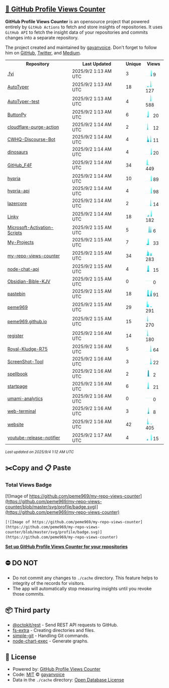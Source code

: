 ## [🚀 GitHub Profile Views Counter](https://github.com/gayanvoice/github-profile-views-counter)
**GitHub Profile Views Counter** is an opensource project that powered entirely by  `GitHub Actions` to fetch and store insights of repositories.
It uses `GitHub API` to fetch the insight data of your repositories and commits changes into a separate repository.

The project created and maintained by [gayanvoice](https://github.com/gayanvoice). Don't forget to follow him on [GitHub](https://github.com/gayanvoice), [Twitter](https://twitter.com/gayanvoice), and [Medium](https://gayanvoice.medium.com/).

<table>
	<tr>
		<th>
			Repository
		</th>
		<th>
			Last Updated
		</th>
		<th>
			Unique
		</th>
		<th>
			Views
		</th>
	</tr>
	<tr>
		<td>
			<a href="https://github.com/peme969/my-repo-views-counter/tree/master/readme/987488312/year.md">
				.fyi
			</a>
		</td>
		<td>
			2025/9/2 1:13 AM UTC
		</td>
		<td>
			3
		</td>
		<td>
			<img alt="Response time graph" src="https://github.com/peme969/my-repo-views-counter/raw/master/graph/987488312/small/year.png" height="20"> 9
		</td>
	</tr>
	<tr>
		<td>
			<a href="https://github.com/peme969/my-repo-views-counter/tree/master/readme/741091865/year.md">
				AutoTyper
			</a>
		</td>
		<td>
			2025/9/2 1:13 AM UTC
		</td>
		<td>
			18
		</td>
		<td>
			<img alt="Response time graph" src="https://github.com/peme969/my-repo-views-counter/raw/master/graph/741091865/small/year.png" height="20"> 127
		</td>
	</tr>
	<tr>
		<td>
			<a href="https://github.com/peme969/my-repo-views-counter/tree/master/readme/1020962868/year.md">
				AutoTyper-test
			</a>
		</td>
		<td>
			2025/9/2 1:13 AM UTC
		</td>
		<td>
			4
		</td>
		<td>
			<img alt="Response time graph" src="https://github.com/peme969/my-repo-views-counter/raw/master/graph/1020962868/small/year.png" height="20"> 588
		</td>
	</tr>
	<tr>
		<td>
			<a href="https://github.com/peme969/my-repo-views-counter/tree/master/readme/900527878/year.md">
				ButtonPy
			</a>
		</td>
		<td>
			2025/9/2 1:13 AM UTC
		</td>
		<td>
			6
		</td>
		<td>
			<img alt="Response time graph" src="https://github.com/peme969/my-repo-views-counter/raw/master/graph/900527878/small/year.png" height="20"> 20
		</td>
	</tr>
	<tr>
		<td>
			<a href="https://github.com/peme969/my-repo-views-counter/tree/master/readme/916395095/year.md">
				cloudflare-purge-action
			</a>
		</td>
		<td>
			2025/9/2 1:14 AM UTC
		</td>
		<td>
			2
		</td>
		<td>
			<img alt="Response time graph" src="https://github.com/peme969/my-repo-views-counter/raw/master/graph/916395095/small/year.png" height="20"> 12
		</td>
	</tr>
	<tr>
		<td>
			<a href="https://github.com/peme969/my-repo-views-counter/tree/master/readme/851934432/year.md">
				CWHQ-Discourse-Bot
			</a>
		</td>
		<td>
			2025/9/2 1:14 AM UTC
		</td>
		<td>
			4
		</td>
		<td>
			<img alt="Response time graph" src="https://github.com/peme969/my-repo-views-counter/raw/master/graph/851934432/small/year.png" height="20"> 11
		</td>
	</tr>
	<tr>
		<td>
			<a href="https://github.com/peme969/my-repo-views-counter/tree/master/readme/1034694393/year.md">
				dinosaurs
			</a>
		</td>
		<td>
			2025/9/2 1:14 AM UTC
		</td>
		<td>
			4
		</td>
		<td>
			<img alt="Response time graph" src="https://github.com/peme969/my-repo-views-counter/raw/master/graph/1034694393/small/year.png" height="20"> 20
		</td>
	</tr>
	<tr>
		<td>
			<a href="https://github.com/peme969/my-repo-views-counter/tree/master/readme/901920991/year.md">
				GitHub_F4F
			</a>
		</td>
		<td>
			2025/9/2 1:14 AM UTC
		</td>
		<td>
			34
		</td>
		<td>
			<img alt="Response time graph" src="https://github.com/peme969/my-repo-views-counter/raw/master/graph/901920991/small/year.png" height="20"> 449
		</td>
	</tr>
	<tr>
		<td>
			<a href="https://github.com/peme969/my-repo-views-counter/tree/master/readme/1036678431/year.md">
				hypria
			</a>
		</td>
		<td>
			2025/9/2 1:14 AM UTC
		</td>
		<td>
			10
		</td>
		<td>
			<img alt="Response time graph" src="https://github.com/peme969/my-repo-views-counter/raw/master/graph/1036678431/small/year.png" height="20"> 89
		</td>
	</tr>
	<tr>
		<td>
			<a href="https://github.com/peme969/my-repo-views-counter/tree/master/readme/1037453115/year.md">
				hypria-api
			</a>
		</td>
		<td>
			2025/9/2 1:14 AM UTC
		</td>
		<td>
			4
		</td>
		<td>
			<img alt="Response time graph" src="https://github.com/peme969/my-repo-views-counter/raw/master/graph/1037453115/small/year.png" height="20"> 98
		</td>
	</tr>
	<tr>
		<td>
			<a href="https://github.com/peme969/my-repo-views-counter/tree/master/readme/1015054463/year.md">
				lazercore
			</a>
		</td>
		<td>
			2025/9/2 1:14 AM UTC
		</td>
		<td>
			2
		</td>
		<td>
			<img alt="Response time graph" src="https://github.com/peme969/my-repo-views-counter/raw/master/graph/1015054463/small/year.png" height="20"> 14
		</td>
	</tr>
	<tr>
		<td>
			<a href="https://github.com/peme969/my-repo-views-counter/tree/master/readme/924458552/year.md">
				Linky
			</a>
		</td>
		<td>
			2025/9/2 1:14 AM UTC
		</td>
		<td>
			18
		</td>
		<td>
			<img alt="Response time graph" src="https://github.com/peme969/my-repo-views-counter/raw/master/graph/924458552/small/year.png" height="20"> 182
		</td>
	</tr>
	<tr>
		<td>
			<a href="https://github.com/peme969/my-repo-views-counter/tree/master/readme/965914856/year.md">
				Microsoft-Activation-Scripts
			</a>
		</td>
		<td>
			2025/9/2 1:15 AM UTC
		</td>
		<td>
			5
		</td>
		<td>
			<img alt="Response time graph" src="https://github.com/peme969/my-repo-views-counter/raw/master/graph/965914856/small/year.png" height="20"> 6
		</td>
	</tr>
	<tr>
		<td>
			<a href="https://github.com/peme969/my-repo-views-counter/tree/master/readme/736069483/year.md">
				My-Projects
			</a>
		</td>
		<td>
			2025/9/2 1:15 AM UTC
		</td>
		<td>
			7
		</td>
		<td>
			<img alt="Response time graph" src="https://github.com/peme969/my-repo-views-counter/raw/master/graph/736069483/small/year.png" height="20"> 33
		</td>
	</tr>
	<tr>
		<td>
			<a href="https://github.com/peme969/my-repo-views-counter/tree/master/readme/908384355/year.md">
				my-repo-views-counter
			</a>
		</td>
		<td>
			2025/9/2 1:15 AM UTC
		</td>
		<td>
			34
		</td>
		<td>
			<img alt="Response time graph" src="https://github.com/peme969/my-repo-views-counter/raw/master/graph/908384355/small/year.png" height="20"> 283
		</td>
	</tr>
	<tr>
		<td>
			<a href="https://github.com/peme969/my-repo-views-counter/tree/master/readme/890501460/year.md">
				node-chat-api
			</a>
		</td>
		<td>
			2025/9/2 1:15 AM UTC
		</td>
		<td>
			4
		</td>
		<td>
			<img alt="Response time graph" src="https://github.com/peme969/my-repo-views-counter/raw/master/graph/890501460/small/year.png" height="20"> 15
		</td>
	</tr>
	<tr>
		<td>
			<a href="https://github.com/peme969/my-repo-views-counter/tree/master/readme/1023064700/year.md">
				Obsidian-Bible-KJV
			</a>
		</td>
		<td>
			2025/9/2 1:15 AM UTC
		</td>
		<td>
			0
		</td>
		<td>
			<img alt="Response time graph" src="https://github.com/peme969/my-repo-views-counter/raw/master/graph/1023064700/small/year.png" height="20"> 0
		</td>
	</tr>
	<tr>
		<td>
			<a href="https://github.com/peme969/my-repo-views-counter/tree/master/readme/924459664/year.md">
				pastebin
			</a>
		</td>
		<td>
			2025/9/2 1:15 AM UTC
		</td>
		<td>
			18
		</td>
		<td>
			<img alt="Response time graph" src="https://github.com/peme969/my-repo-views-counter/raw/master/graph/924459664/small/year.png" height="20"> 91
		</td>
	</tr>
	<tr>
		<td>
			<a href="https://github.com/peme969/my-repo-views-counter/tree/master/readme/651322699/year.md">
				peme969
			</a>
		</td>
		<td>
			2025/9/2 1:15 AM UTC
		</td>
		<td>
			29
		</td>
		<td>
			<img alt="Response time graph" src="https://github.com/peme969/my-repo-views-counter/raw/master/graph/651322699/small/year.png" height="20"> 291
		</td>
	</tr>
	<tr>
		<td>
			<a href="https://github.com/peme969/my-repo-views-counter/tree/master/readme/728001737/year.md">
				peme969.github.io
			</a>
		</td>
		<td>
			2025/9/2 1:15 AM UTC
		</td>
		<td>
			15
		</td>
		<td>
			<img alt="Response time graph" src="https://github.com/peme969/my-repo-views-counter/raw/master/graph/728001737/small/year.png" height="20"> 270
		</td>
	</tr>
	<tr>
		<td>
			<a href="https://github.com/peme969/my-repo-views-counter/tree/master/readme/728818826/year.md">
				register
			</a>
		</td>
		<td>
			2025/9/2 1:16 AM UTC
		</td>
		<td>
			14
		</td>
		<td>
			<img alt="Response time graph" src="https://github.com/peme969/my-repo-views-counter/raw/master/graph/728818826/small/year.png" height="20"> 180
		</td>
	</tr>
	<tr>
		<td>
			<a href="https://github.com/peme969/my-repo-views-counter/tree/master/readme/1014948022/year.md">
				Royal-Kludge-R75
			</a>
		</td>
		<td>
			2025/9/2 1:16 AM UTC
		</td>
		<td>
			5
		</td>
		<td>
			<img alt="Response time graph" src="https://github.com/peme969/my-repo-views-counter/raw/master/graph/1014948022/small/year.png" height="20"> 64
		</td>
	</tr>
	<tr>
		<td>
			<a href="https://github.com/peme969/my-repo-views-counter/tree/master/readme/1025091700/year.md">
				ScreenShot-Tool
			</a>
		</td>
		<td>
			2025/9/2 1:16 AM UTC
		</td>
		<td>
			3
		</td>
		<td>
			<img alt="Response time graph" src="https://github.com/peme969/my-repo-views-counter/raw/master/graph/1025091700/small/year.png" height="20"> 22
		</td>
	</tr>
	<tr>
		<td>
			<a href="https://github.com/peme969/my-repo-views-counter/tree/master/readme/816492086/year.md">
				spellbook
			</a>
		</td>
		<td>
			2025/9/2 1:16 AM UTC
		</td>
		<td>
			2
		</td>
		<td>
			<img alt="Response time graph" src="https://github.com/peme969/my-repo-views-counter/raw/master/graph/816492086/small/year.png" height="20"> 2
		</td>
	</tr>
	<tr>
		<td>
			<a href="https://github.com/peme969/my-repo-views-counter/tree/master/readme/935177841/year.md">
				startpage
			</a>
		</td>
		<td>
			2025/9/2 1:16 AM UTC
		</td>
		<td>
			6
		</td>
		<td>
			<img alt="Response time graph" src="https://github.com/peme969/my-repo-views-counter/raw/master/graph/935177841/small/year.png" height="20"> 21
		</td>
	</tr>
	<tr>
		<td>
			<a href="https://github.com/peme969/my-repo-views-counter/tree/master/readme/991649950/year.md">
				umami-analytics
			</a>
		</td>
		<td>
			2025/9/2 1:16 AM UTC
		</td>
		<td>
			0
		</td>
		<td>
			<img alt="Response time graph" src="https://github.com/peme969/my-repo-views-counter/raw/master/graph/991649950/small/year.png" height="20"> 0
		</td>
	</tr>
	<tr>
		<td>
			<a href="https://github.com/peme969/my-repo-views-counter/tree/master/readme/840047712/year.md">
				web-terminal
			</a>
		</td>
		<td>
			2025/9/2 1:16 AM UTC
		</td>
		<td>
			3
		</td>
		<td>
			<img alt="Response time graph" src="https://github.com/peme969/my-repo-views-counter/raw/master/graph/840047712/small/year.png" height="20"> 8
		</td>
	</tr>
	<tr>
		<td>
			<a href="https://github.com/peme969/my-repo-views-counter/tree/master/readme/920374311/year.md">
				website
			</a>
		</td>
		<td>
			2025/9/2 1:16 AM UTC
		</td>
		<td>
			42
		</td>
		<td>
			<img alt="Response time graph" src="https://github.com/peme969/my-repo-views-counter/raw/master/graph/920374311/small/year.png" height="20"> 405
		</td>
	</tr>
	<tr>
		<td>
			<a href="https://github.com/peme969/my-repo-views-counter/tree/master/readme/773522475/year.md">
				youtube-release-notifier
			</a>
		</td>
		<td>
			2025/9/2 1:17 AM UTC
		</td>
		<td>
			4
		</td>
		<td>
			<img alt="Response time graph" src="https://github.com/peme969/my-repo-views-counter/raw/master/graph/773522475/small/year.png" height="20"> 15
		</td>
	</tr>
</table>

<small><i>Last updated on 2025/9/4 1:12 AM UTC</i></small>

## ✂️Copy and 📋 Paste
### Total Views Badge
[![Image of https://github.com/peme969/my-repo-views-counter](https://github.com/peme969/my-repo-views-counter/blob/master/svg/profile/badge.svg)](https://github.com/peme969/my-repo-views-counter)

```readme
[![Image of https://github.com/peme969/my-repo-views-counter](https://github.com/peme969/my-repo-views-counter/blob/master/svg/profile/badge.svg)](https://github.com/peme969/my-repo-views-counter)
```
[**Set up GitHub Profile Views Counter for your repositories**](https://github.com/gayanvoice/github-profile-views-counter)
## ⛔ DO NOT
- Do not commit any changes to `./cache` directory. This feature helps to integrity of the records for visitors.
- The app will automatically stop measuring insights until you revoke those commits.
## 📦 Third party

- [@octokit/rest](https://www.npmjs.com/package/@octokit/rest) - Send REST API requests to GitHub.
- [fs-extra](https://www.npmjs.com/package/fs-extra) - Creating directories and files.
- [simple-git](https://www.npmjs.com/package/simple-git) - Handling Git commands.
- [node-chart-exec](https://www.npmjs.com/package/node-chart-exec) - Generate graphs.
## 📄 License
- Powered by: [GitHub Profile Views Counter](https://github.com/gayanvoice/github-profile-views-counter)
- Code: [MIT](./LICENSE) © [gayanvoice](https://github.com/gayanvoice)
- Data in the `./cache` directory: [Open Database License](https://opendatacommons.org/licenses/odbl/1-0/)